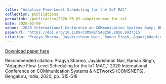 ```yaml
---
title: "Adaptive Flow-Level Scheduling for the IoT MAC"
collection: publications
permalink: /publication/2020-03-09-adaptive-mac-for-iot
date: 2020-03-09
venue: '2020 International Conference on COMmunication Systems &amp; NETworkS (COMSNETS)'
paperurl: 'https://doi.org/10.1109/COMSNETS48256.2020.9027315'
citation: 'Pragya Sharma, Jayakrishnan Nair, Raman Singh, &quot;Adaptive Flow-Level Scheduling for the IoT MAC,&quot; 2020 International Conference on COMmunication Systems &amp; NETworkS (COMSNETS), Bengaluru, India, 2020, pp. 515-518'
---
```

[Download paper here](https://doi.org/10.1109/COMSNETS48256.2020.9027315)

Recommended citation: Pragya Sharma, Jayakrishnan Nair, Raman Singh, "Adaptive Flow-Level Scheduling for the IoT MAC," 2020 International Conference on COMmunication Systems & NETworkS (COMSNETS), Bengaluru, India, 2020, pp. 515-518